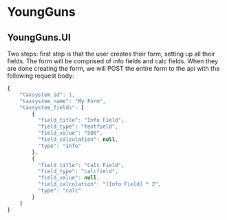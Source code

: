# YoungGuns

## YoungGuns.UI
Two steps: first step is that the user creates their form, setting up all their fields. The form will be comprised of info fields and calc fields. When they are done creating the form, we will POST the entire form to the api with the following request body:

```js
{
    "taxsystem_id": 1,
    "taxsystem_name": "My Form",
    "taxsystem_fields": [
        {
          "field_title": "Info Field",
          "field_type": "textfield",
          "field_value": "500",
          "field_calculation": null,
          "type": "info"
        },
        {
          "field_title": "Calc Field",
          "field_type": "calcfield",
          "field_value": null,
          "field_calculation": "[Info Field] * 2",
          "type": "calc"
        }
    ]
}
```
